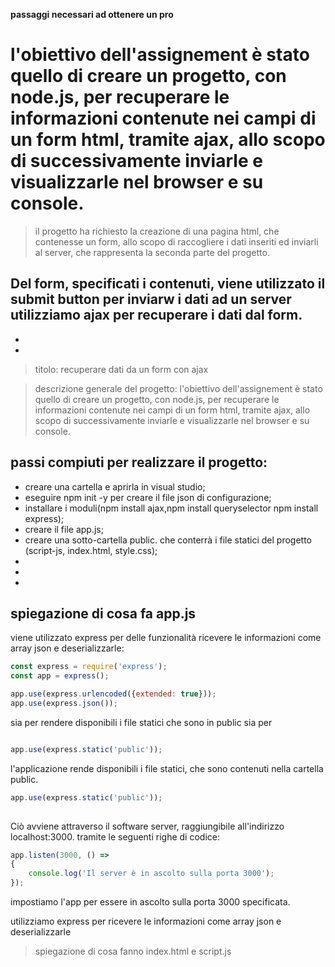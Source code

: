**passaggi necessari ad ottenere un pro**


# l'obiettivo dell'assignement è stato quello di creare un progetto, con node.js, per recuperare le informazioni contenute nei campi di un form html, tramite ajax, allo scopo di  successivamente inviarle e visualizzarle nel browser e su console.



>il progetto ha richiesto la creazione di una pagina html, che contenesse un form, allo scopo di raccogliere i dati inseriti ed inviarli al server, che rappresenta la seconda parte del progetto.

Del form, specificati i contenuti, viene utilizzato il submit button per inviarw i dati ad un server 
utilizziamo ajax per recuperare i dati dal form.  
-
-
-



>titolo: recuperare dati da un form con ajax

>descrizione generale del progetto: l'obiettivo dell'assignement è stato quello di creare un progetto, con node.js, per recuperare le informazioni contenute nei campi di un form html, tramite ajax, allo scopo di  successivamente inviarle e visualizzarle nel browser e su console.

## passi compiuti per realizzare il progetto:

- creare una cartella e aprirla in visual studio;
- eseguire npm init -y per creare il file json di configurazione;
- installare i moduli(npm install ajax,npm install queryselector npm install express);
- creare il file app.js;
- creare una sotto-cartella public. che conterrà i file statici del progetto (script-js, index.html, style.css);
- 
-
-

## spiegazione di cosa fa app.js

viene utilizzato express per delle funzionalità
  ricevere le informazioni come array json e deserializzarle:
```javascript
const express = require('express');
const app = express();

app.use(express.urlencoded({extended: true})); 
app.use(express.json()); 

```
 sia per rendere disponibili i file statici che sono in public sia per 
```javascript

app.use(express.static('public'));

```

l'applicazione rende disponibili i file statici, che sono contenuti nella cartella public.  

```javascript
app.use(express.static('public'));
 
``` 
Ciò avviene attraverso il software server, raggiungibile all'indirizzo localhost:3000. 
tramite le seguenti righe di codice:

```javascript
app.listen(3000, () =>
{
    console.log('Il server è in ascolto sulla porta 3000');
});
```
impostiamo l'app per essere in ascolto sulla porta 3000 specificata.

utilizziamo express per ricevere le informazioni come array json e deserializzarle



>spiegazione di cosa fanno index.html e script.js

